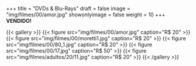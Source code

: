 +++
title = "DVDs & Blu-Rays"
draft = false
image = "img/filmes/00/amor.jpg"
showonlyimage = false
weight = 10
+++
**VENDIDO!**

<!--more-->

{{< gallery >}}
{{< figure src="img/filmes/00/amor.jpg" caption="R$ 20" >}}
{{< figure src="img/filmes/00/moretti1.jpg" caption="R$ 20" >}}
{{< figure src="img/filmes/00/80_1.jpg" caption="R$ 20" >}}
{{< figure src="img/filmes/00/17.jpg" caption="R$ 50" >}}
{{< figure src="img/filmes/adultos/20/11.jpg" caption="R$ 20" >}}
{{< /gallery >}}

